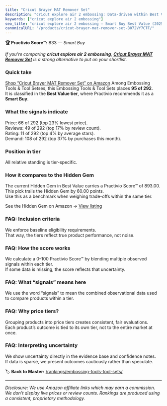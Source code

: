 ```yaml
---
title: "Cricut Brayer MAT Remover Set"
description: "cricut explore air 2 embossing: Data-driven within Best Value ranking using the Practivio Score™. Positioned by quality, value, demand, findability, momentum."
keywords: ["cricut explore air 2 embossing"]
seo_title: "cricut explore air 2 embossing — Smart Buy Best Value (2025)"
canonicalURL: "/products/cricut-brayer-mat-remover-set-B072VY7CTF/"
---
```


**🏆 Practivio Score™:** 833 — _Smart Buy_


*If you're comparing **cricut explore air 2 embossing**, **[Cricut Brayer MAT Remover Set](https://www.amazon.com/dp/B072VY7CTF?tag=practivio-20)** is a strong alternative to put on your shortlist.*
### Quick take
[Shop “Cricut Brayer MAT Remover Set” on Amazon](https://www.amazon.com/dp/B072VY7CTF?tag=practivio-20)
Among Embossing Tools & Tool Setses, this Embossing Tools & Tool Sets places **95 of 292**.  
It is classified in the **Best Value tier**, where Practivio recommends it as a **Smart Buy**.

### What the signals indicate
Price: 66 of 292 (top 23% lowest price).  
Reviews: 49 of 292 (top 17% by review count).  
Rating: 11 of 292 (top 4% by average stars).  
Demand: 108 of 292 (top 37% by purchases this month).

### Position in tier
All relative standing is tier-specific.

### How it compares to the Hidden Gem
The current Hidden Gem in Best Value carries a Practivio Score™ of 893.00.  
This pick trails the Hidden Gem by 60.00 points.  
Use this as a benchmark when weighing trade-offs within the same tier.  

See the Hidden Gem on Amazon → [View listing](https://www.amazon.com/dp/B01LZEMYOD?tag=practivio-20)

### FAQ: Inclusion criteria
We enforce baseline eligibility requirements.  
That way, the tiers reflect true product performance, not noise.

### FAQ: How the score works
We calculate a 0–100 Practivio Score™ by blending multiple observed signals within each tier.  
If some data is missing, the score reflects that uncertainty.

### FAQ: What “signals” means here
We use the word “signals” to mean the combined observational data used to compare products within a tier.

### FAQ: Why price tiers?
Grouping products into price tiers creates consistent, fair evaluations.  
Each product’s outcome is tied to its own tier, not to the entire market at once.

### FAQ: Interpreting uncertainty
We show uncertainty directly in the evidence base and confidence notes.  
If data is sparse, we present outcomes cautiously rather than speculate.


🏷️ **Back to Master:** [/rankings/embossing-tools-tool-sets/](/rankings/embossing-tools-tool-sets/)

---
_Disclosure: We use Amazon affiliate links which may earn a commission. We don’t display live prices or review counts. Rankings are produced using a consistent, proprietary methodology._
